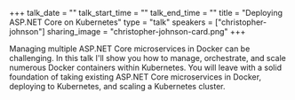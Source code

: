 +++
talk_date = ""
talk_start_time = ""
talk_end_time = ""
title = "Deploying ASP.NET Core on Kubernetes"
type = "talk"
speakers = ["christopher-johnson"]
sharing_image = "christopher-johnson-card.png"
+++

Managing multiple ASP.NET Core microservices in Docker can be challenging. In this talk I'll show you how to manage, orchestrate, and scale numerous Docker containers within Kubernetes. You will leave with a solid foundation of taking existing ASP.NET Core microservices in Docker, deploying to Kubernetes, and scaling a Kubernetes cluster.